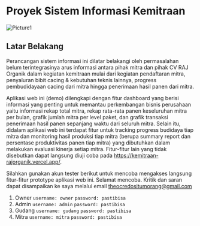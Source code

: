 # Proyek Sistem Informasi Kemitraan 
![Picture1](https://github.com/theocr/Skripsi-CV-RAJ-Organik/assets/61283808/59b9bd0a-1747-48f4-85f3-19c069b87312)
## Latar Belakang 
Perancangan sistem informasi ini dilatar belakangi oleh permasalahan belum terintegrasinya arus informasi antara pihak mitra dan pihak CV RAJ Organik dalam kegiatan kemitraan mulai dari kegiatan pendaftaran mitra, penyaluran bibit cacing & kebutuhan teknis lainnya, progress pembudidayaan cacing dari mitra hingga penerimaan hasil panen dari mitra.

Aplikasi web ini (demo) dilengkapi dengan fitur  dashboard yang berisi informasi yang penting untuk memantau perkembangan bisnis perusahaan yaitu informasi rekap total mitra, rekap rata-rata panen keseluruhan mitra per bulan, grafik jumlah mitra per level paket, dan grafik transaksi penerimaan hasil panen sepanjang waktu dari seluruh mitra. Selain itu, didalam aplikasi web ini terdapat fitur untuk tracking progress budidaya tiap mitra dan monitoring hasil produksi tiap mitra (berupa summary report dan persentase produktivitas panen tiap mitra) yang dibutuhkan dalam melakukan evaluasi kinerja setiap mitra. Fitur-fitur lain yang tidak disebutkan dapat langsung diuji coba pada https://kemitraan-rajorganik.vercel.app/. 

Silahkan gunakan akun tester berikut untuk mencoba mengakses langsung fitur-fitur prototype aplikasi web ini. Selamat mencoba. Kritik dan saran dapat disampaikan ke saya melalui email theocredositumorang@gmail.com
1. Owner
```username: owner```
```password: pastibisa```
2. Admin
```username: admin```
```password: pastibisa```
3. Gudang
```username: gudang```
```password: pastibisa```
4. Mitra
```username: mitra```
```password: pastibisa```
